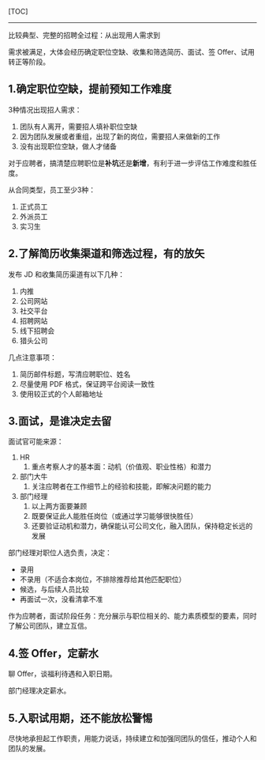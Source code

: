 [TOC]

***

比较典型、完整的招聘全过程：从出现用人需求到

需求被满足，大体会经历确定职位空缺、收集和筛选简历、面试、签 Offer、试用转正等阶段。

## 1.确定职位空缺，提前预知工作难度

3种情况出现招人需求：

1. 团队有人离开，需要招人填补职位空缺
2. 因为团队发展或者重组，出现了新的岗位，需要招人来做新的工作
3. 没有出现职位空缺，做人才储备

对于应聘者，搞清楚应聘职位是**补坑**还是**新增**，有利于进一步评估工作难度和胜任度。

从合同类型，员工至少3种：

1. 正式员工
2. 外派员工
3. 实习生

## 2.了解简历收集渠道和筛选过程，有的放矢

发布 JD 和收集简历渠道有以下几种：

1. 内推
2. 公司网站
3. 社交平台
4. 招聘网站
5. 线下招聘会
6. 猎头公司

几点注意事项：

1. 简历邮件标题，写清应聘职位、姓名
2. 尽量使用 PDF 格式，保证跨平台阅读一致性
3. 使用较正式的个人邮箱地址

## 3.面试，是谁决定去留

面试官可能来源：

1. HR
   1. 重点考察人才的基本面：动机（价值观、职业性格）和潜力
2. 部门大牛
   1. 关注应聘者在工作细节上的经验和技能，即解决问题的能力
3. 部门经理
   1. 以上两方面要兼顾
   2. 既要保证此人能胜任岗位（或通过学习能够很快胜任）
   3. 还要验证动机和潜力，确保能认可公司文化，融入团队，保持稳定长远的发展

部门经理对职位人选负责，决定：

- 录用
- 不录用（不适合本岗位，不排除推荐给其他匹配职位）
- 候选，与后续人员比较
- 再面试一次，没看清拿不准

作为应聘者，面试阶段任务：充分展示与职位相关的、能力素质模型的要素，同时了解公司团队，建立互信。

## 4.签 Offer，定薪水

聊 Offer，谈福利待遇和入职日期。

部门经理决定薪水。

## 5.入职试用期，还不能放松警惕

尽快地承担起工作职责，用能力说话，持续建立和加强同团队的信任，推动个人和团队的发展。


